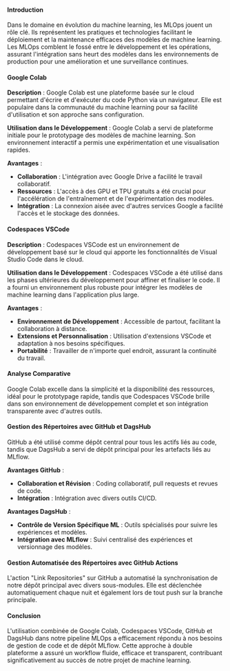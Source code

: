 #### Introduction 

Dans le domaine en évolution du machine learning, les MLOps jouent un rôle clé. Ils représentent les pratiques et technologies facilitant le déploiement et la maintenance efficaces des modèles de machine learning. Les MLOps comblent le fossé entre le développement et les opérations, assurant l'intégration sans heurt des modèles dans les environnements de production pour une amélioration et une surveillance continues.

#### Google Colab

**Description** : Google Colab est une plateforme basée sur le cloud permettant d'écrire et d'exécuter du code Python via un navigateur. Elle est populaire dans la communauté du machine learning pour sa facilité d'utilisation et son approche sans configuration.

**Utilisation dans le Développement** : Google Colab a servi de plateforme initiale pour le prototypage des modèles de machine learning. Son environnement interactif a permis une expérimentation et une visualisation rapides.

**Avantages** :
- **Collaboration** : L'intégration avec Google Drive a facilité le travail collaboratif.
- **Ressources** : L'accès à des GPU et TPU gratuits a été crucial pour l'accélération de l'entraînement et de l'expérimentation des modèles.
- **Intégration** : La connexion aisée avec d'autres services Google a facilité l'accès et le stockage des données.

#### Codespaces VSCode

**Description** : Codespaces VSCode est un environnement de développement basé sur le cloud qui apporte les fonctionnalités de Visual Studio Code dans le cloud.

**Utilisation dans le Développement** : Codespaces VSCode a été utilisé dans les phases ultérieures du développement pour affiner et finaliser le code. Il a fourni un environnement plus robuste pour intégrer les modèles de machine learning dans l'application plus large.

**Avantages** :
- **Environnement de Développement** : Accessible de partout, facilitant la collaboration à distance.
- **Extensions et Personnalisation** : Utilisation d'extensions VSCode et adaptation à nos besoins spécifiques.
- **Portabilité** : Travailler de n'importe quel endroit, assurant la continuité du travail.

#### Analyse Comparative

Google Colab excelle dans la simplicité et la disponibilité des ressources, idéal pour le prototypage rapide, tandis que Codespaces VSCode brille dans son environnement de développement complet et son intégration transparente avec d'autres outils.

#### Gestion des Répertoires avec GitHub et DagsHub

GitHub a été utilisé comme dépôt central pour tous les actifs liés au code, tandis que DagsHub a servi de dépôt principal pour les artefacts liés au MLflow.

**Avantages GitHub** :
- **Collaboration et Révision** : Coding collaboratif, pull requests et revues de code.
- **Intégration** : Intégration avec divers outils CI/CD.

**Avantages DagsHub** :
- **Contrôle de Version Spécifique ML** : Outils spécialisés pour suivre les expériences et modèles.
- **Intégration avec MLflow** : Suivi centralisé des expériences et versionnage des modèles.

#### Gestion Automatisée des Répertoires avec GitHub Actions

L'action "Link Repositories" sur GitHub a automatisé la synchronisation de notre dépôt principal avec divers sous-modules. Elle est déclenchée automatiquement chaque nuit et également lors de tout push sur la branche principale.

#### Conclusion

L'utilisation combinée de Google Colab, Codespaces VSCode, GitHub et DagsHub dans notre pipeline MLOps a efficacement répondu à nos besoins de gestion de code et de dépôt MLflow. Cette approche à double plateforme a assuré un workflow fluide, efficace et transparent, contribuant significativement au succès de notre projet de machine learning.